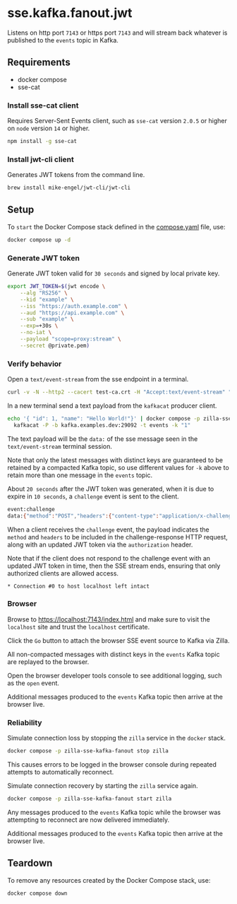 # sse.kafka.fanout.jwt

Listens on http port `7143` or https port `7143` and will stream back whatever is published to the `events` topic in Kafka.

## Requirements

- docker compose
- sse-cat

### Install sse-cat client

Requires Server-Sent Events client, such as `sse-cat` version `2.0.5` or higher on `node` version `14` or higher.

```bash
npm install -g sse-cat
```

### Install jwt-cli client

Generates JWT tokens from the command line.

```bash
brew install mike-engel/jwt-cli/jwt-cli
```

## Setup

To `start` the Docker Compose stack defined in the [compose.yaml](compose.yaml) file, use:

```bash
docker compose up -d
```

### Generate JWT token

Generate JWT token valid for `30 seconds` and signed by local private key.

```bash
export JWT_TOKEN=$(jwt encode \
    --alg "RS256" \
    --kid "example" \
    --iss "https://auth.example.com" \
    --aud "https://api.example.com" \
    --sub "example" \
    --exp=+30s \
    --no-iat \
    --payload "scope=proxy:stream" \
    --secret @private.pem)
```

### Verify behavior

Open a `text/event-stream` from the sse endpoint in a terminal.

```bash
curl -v -N --http2 --cacert test-ca.crt -H "Accept:text/event-stream" "https://localhost:7143/events?access_token=${JWT_TOKEN}"
```

In a new terminal send a text payload from the `kafkacat` producer client.

```bash
echo '{ "id": 1, "name": "Hello World!"}' | docker compose -p zilla-sse-kafka-fanout exec -T kafkacat \
  kafkacat -P -b kafka.examples.dev:29092 -t events -k "1"
```

The text payload will be the `data:` of the sse message seen in the `text/event-stream` terminal session.

Note that only the latest messages with distinct keys are guaranteed to be retained by a compacted Kafka topic, so use different values for `-k` above to retain more than one message in the `events` topic.

About `20 seconds` after the JWT token was generated, when it is due to expire in `10 seconds`, a `challenge` event is sent to the client.

```bash
event:challenge
data:{"method":"POST","headers":{"content-type":"application/x-challenge-response"}}

```

When a client receives the `challenge` event, the payload indicates the `method` and `headers` to be included in the challenge-response HTTP request, along with an updated JWT token via the `authorization` header.

Note that if the client does not respond to the challenge event with an updated JWT token in time, then the SSE stream ends, ensuring that only authorized clients are allowed access.

```
* Connection #0 to host localhost left intact
```

### Browser

Browse to [https://localhost:7143/index.html](https://localhost:7143/index.html) and make sure to visit the `localhost` site and trust the `localhost` certificate.

Click the `Go` button to attach the browser SSE event source to Kafka via Zilla.

All non-compacted messages with distinct keys in the `events` Kafka topic are replayed to the browser.

Open the browser developer tools console to see additional logging, such as the `open` event.

Additional messages produced to the `events` Kafka topic then arrive at the browser live.

### Reliability

Simulate connection loss by stopping the `zilla` service in the `docker` stack.

```bash
docker compose -p zilla-sse-kafka-fanout stop zilla
```

This causes errors to be logged in the browser console during repeated attempts to automatically reconnect.

Simulate connection recovery by starting the `zilla` service again.

```bash
docker compose -p zilla-sse-kafka-fanout start zilla
```

Any messages produced to the `events` Kafka topic while the browser was attempting to reconnect are now delivered immediately.

Additional messages produced to the `events` Kafka topic then arrive at the browser live.

## Teardown

To remove any resources created by the Docker Compose stack, use:

```bash
docker compose down
```
